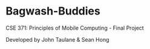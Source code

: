 # Bagwash-Buddies
CSE 371: Principles of Mobile Computing - Final Project

Developed by John Taulane & Sean Hong
